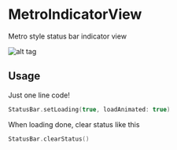 # MetroIndicatorView
Metro style status bar indicator view



![alt tag](https://raw.github.com/CaptainTeemo/MetroIndicatorView/master/demo.gif)

## Usage
Just one line code!
``` Swift
StatusBar.setLoading(true, loadAnimated: true)
```
When loading done, clear status like this
``` Swift
StatusBar.clearStatus()
```
